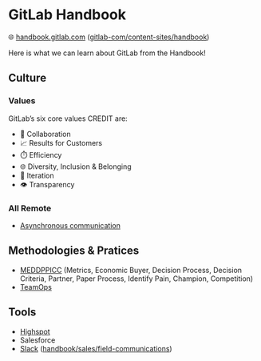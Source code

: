 # GitLab Handbook

🌐 [handbook.gitlab.com](https://handbook.gitlab.com/) ([gitlab-com/content-sites/handbook](https://gitlab.com/gitlab-com/content-sites/handbook))

Here is what we can learn about GitLab from the Handbook!

## Culture

### Values

GitLab’s six core values CREDIT are:

* 🤝 Collaboration
* 📈 Results for Customers
* ⏱️ Efficiency
* 🌐 Diversity, Inclusion & Belonging
* 👣 Iteration
* 👁️ Transparency

### All Remote

* [Asynchronous communication](https://handbook.gitlab.com/handbook/company/culture/all-remote/asynchronous/)

## Methodologies & Pratices

* [MEDDPPICC](https://handbook.gitlab.com/handbook/sales/meddppicc/) (Metrics, Economic Buyer, Decision Process, Decision Criteria, Partner, Paper Process, Identify Pain, Champion, Competition)
* [TeamOps](https://about.gitlab.com/teamops/)

## Tools

* [Highspot](https://gitlab.highspot.com/)
* Salesforce
* [Slack](https://gitlab.enterprise.slack.com/) ([handbook/sales/field-communications](https://handbook.gitlab.com/handbook/sales/field-communications/gitlab-highspot/))
